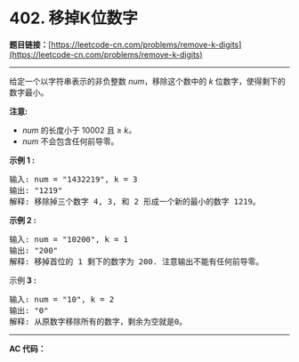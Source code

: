 # 402. 移掉K位数字

**题目链接：**[https://leetcode-cn.com/problems/remove-k-digits](https://leetcode-cn.com/problems/remove-k-digits)

---

<div class="content__1Y2H">
 <div class="notranslate">
  <p>给定一个以字符串表示的非负整数&nbsp;<em>num</em>，移除这个数中的 <em>k </em>位数字，使得剩下的数字最小。</p> 
  <p><strong>注意:</strong></p> 
  <ul> 
   <li><em>num</em> 的长度小于 10002 且&nbsp;≥ <em>k。</em></li> 
   <li><em>num</em> 不会包含任何前导零。</li> 
  </ul> 
  <p><strong>示例 1 :</strong></p> 
  <pre class="language-text">输入: num = "1432219", k = 3
输出: "1219"
解释: 移除掉三个数字 4, 3, 和 2 形成一个新的最小的数字 1219。
</pre> 
  <p><strong>示例 2 :</strong></p> 
  <pre class="language-text">输入: num = "10200", k = 1
输出: "200"
解释: 移掉首位的 1 剩下的数字为 200. 注意输出不能有任何前导零。
</pre> 
  <p>示例<strong> 3 :</strong></p> 
  <pre class="language-text">输入: num = "10", k = 2
输出: "0"
解释: 从原数字移除所有的数字，剩余为空就是0。
</pre> 
 </div>
</div>

---

**AC 代码：**

```java

```